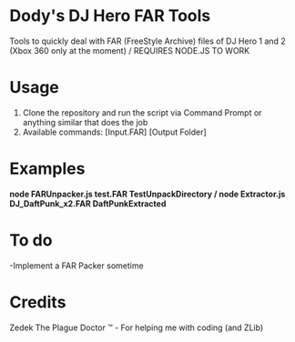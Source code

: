 # Dody's DJ Hero FAR Tools
Tools to quickly deal with FAR (FreeStyle Archive) files of DJ Hero 1 and 2 (Xbox 360 only at the moment) / REQUIRES NODE.JS TO WORK

# Usage
1. Clone the repository and run the script via Command Prompt or anything similar that does the job
2. Available commands: [Input.FAR] [Output Folder]

# Examples
**node FARUnpacker.js test.FAR TestUnpackDirectory / node Extractor.js DJ_DaftPunk_x2.FAR DaftPunkExtracted**

# To do
-Implement a FAR Packer sometime

# Credits
Zedek The Plague Doctor ™️ - For helping me with coding (and ZLib)